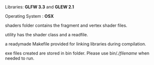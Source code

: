 Libraries: **GLFW 3.3** and **GLEW 2.1**

 Operating System : **OSX**

shaders folder contains the fragment and vertex shader files.

utility has the shader class and a readfile.

a readymade Makefile provided for linking libraries during compilation.

exe files created are stored in bin folder. Please use bin/./_filename_ when needed to run.


